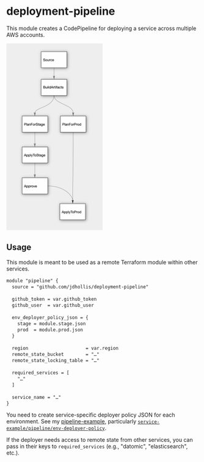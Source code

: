 # deployment-pipeline

This module creates a CodePipeline for deploying a service across multiple AWS accounts.

<img src="diagram.png?raw=true" width="50%" alt="diagram" />

## Usage

This module is meant to be used as a remote Terraform module within other services.

```hcl
module "pipeline" {
  source = "github.com/jdhollis/deployment-pipeline"

  github_token = var.github_token
  github_user  = var.github_user

  env_deployer_policy_json = {
    stage = module.stage.json
    prod  = module.prod.json
  }

  region                     = var.region
  remote_state_bucket        = "…"
  remote_state_locking_table = "…"

  required_services = [
    "…"
  ]

  service_name = "…"
}
```

You need to create service-specific deployer policy JSON for each environment. See my [pipeline-example](https://github.com/jdhollis/pipeline-example), particularly [`service-example/pipeline/env-deployer-policy`](https://github.com/jdhollis/pipeline-example/tree/master/service-example/pipeline/env-deployer-policy).

If the deployer needs access to remote state from other services, you can pass in their keys to `required_services` (e.g., "datomic", "elasticsearch", etc.).
